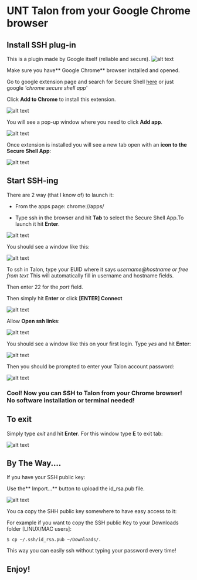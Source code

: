 # UNT Talon from your Google Chrome browser

## Install SSH plug-in

This is a plugin made by Google itself (reliable and secure).
![alt text](https://raw.githubusercontent.com/gmihaila/unt_hpc/master/misc/chrome_ssh_desc.png)

Make sure you have** Google Chrome** browser installed and opened.


Go to google extension page and search for Secure Shell [here](https://chrome.google.com/webstore/detail/secure-shell-app/pnhechapfaindjhompbnflcldabbghjo?hl=en) or just google *'chrome secure shell app*'

Click **Add to Chrome** to install this extension.

![alt text](https://raw.githubusercontent.com/gmihaila/unt_hpc/master/misc/chrome_secure_shell.png)


You will see a pop-up window where you need to click **Add app**.

![alt text](https://raw.githubusercontent.com/gmihaila/unt_hpc/master/misc/add_chrome_extension_window.png)



Once extension is installed you will see a new tab open with an **icon to the Secure Shell App**:

![alt text](https://raw.githubusercontent.com/gmihaila/unt_hpc/master/misc/chrome_ssh_icon.png)

## Start SSH-ing

There are 2 way (that I know of) to launch it:

* From the apps page: chrome://apps/

* Type ssh in the browser and hit **Tab** to select the  Secure Shell App.To launch it hit **Enter**.

![alt text](https://raw.githubusercontent.com/gmihaila/unt_hpc/master/misc/chrome_ssh_url.png)



You should see a window like this:

![alt text](https://raw.githubusercontent.com/gmihaila/unt_hpc/master/misc/chrome_ssh.png)

To ssh in Talon, type your EUID where it says *username@hostname or free from text* This will automatically fill in username and hostname fields.

Then enter 22 for the *port* field.

Then simply hit **Enter** or click **[ENTER] Connect**

![alt text](https://raw.githubusercontent.com/gmihaila/unt_hpc/master/misc/chrome_ssh_enter_info.png)


Allow **Open ssh links**:

![alt text](https://raw.githubusercontent.com/gmihaila/unt_hpc/master/misc/chrome_ssh_allow.png)


You should see a window like this on your first login. Type *yes* and hit **Enter**:

![alt text](https://raw.githubusercontent.com/gmihaila/unt_hpc/master/misc/chrome_ssh_login.png)


Then you should be prompted to enter your Talon account password:

![alt text](https://raw.githubusercontent.com/gmihaila/unt_hpc/master/misc/chrome_ssh_login_yes.png)


### Cool! Now you can SSH to Talon from your Chrome browser! No software installation or terminal needed!

## To exit

Simply type *exit* and hit **Enter**. For this window type **E** to exit tab:

![alt text](https://raw.githubusercontent.com/gmihaila/unt_hpc/master/misc/chrome_ssh_exit.png)




## By The Way....

If you have your SSH public key:

Use the** Import...** button to upload the id_rsa.pub file.

![alt text](https://raw.githubusercontent.com/gmihaila/unt_hpc/master/misc/chrome_ssh_identity.png)

You ca copy the SHH public key somewhere to have easy access to it:

For example if you want to copy the SSH public Key to your Downloads folder [LINUX/MAC users]:

```
$ cp ~/.ssh/id_rsa.pub ~/Downloads/.
```

This way you can easily ssh without typing your password every time!

## Enjoy!
